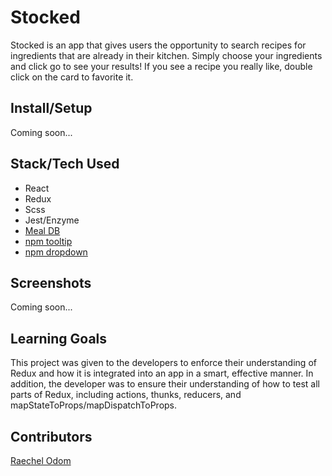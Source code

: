 # Stocked

Stocked is an app that gives users the opportunity to search recipes for ingredients that are already in their kitchen. Simply choose your ingredients and click go to see your results! If you see a recipe you really like, double click on the card to favorite it.

## Install/Setup
Coming soon...

## Stack/Tech Used
- React
- Redux
- Scss
- Jest/Enzyme
- [Meal DB](https://www.themealdb.com)
- [npm tooltip](https://www.npmjs.com/package/react-tooltip)
- [npm dropdown](https://www.npmjs.com/package/react-dropdown)

## Screenshots

Coming soon...

## Learning Goals

This project was given to the developers to enforce their understanding of Redux and how it is integrated into an app in a smart, effective manner. In addition, the developer was to ensure their understanding of how to test all parts of Redux, including actions, thunks, reducers, and mapStateToProps/mapDispatchToProps.

## Contributors
[Raechel Odom](github.com/raechelo)
